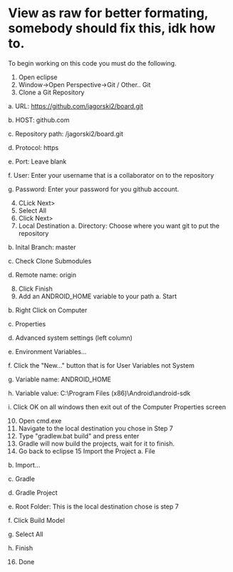 View as raw for better formating, somebody should fix this, idk how to.
=====
To begin working on this code you must do the following.

1. Open eclipse
2. Window->Open Perspective->Git / Other.. Git
3. Clone a Git Repository

  a. URL: https://github.com/jagorski2/board.git

  b. HOST: github.com
  
  c. Repository path: /jagorski2/board.git
  
  d. Protocol: https
  
  e. Port: Leave blank
  
  f. User: Enter your username that is a collaborator on to the repository
  
  g. Password: Enter your password for you github account.
  
4. CLick Next>
5. Select All
6. Click Next>
7. Local Destination
  a. Directory: Choose where you want git to put the repository

  b. Inital Branch: master
  
  c. Check Clone Submodules
  
  d. Remote name: origin
  
8. Click Finish
9. Add an ANDROID_HOME variable to your path
  a. Start

  b. Right Click on Computer
  
  c. Properties
  
  d. Advanced system settings (left column)
  
  e. Environment Variables...
  
  f. Click the "New..." button that is for User Variables not System
  
  g. Variable name: ANDROID_HOME
  
  h. Variable value: C:\Program Files (x86)\Android\android-sdk
  
  i. Click OK on all windows then exit out of the Computer Properties screen
  
10. Open cmd.exe
11. Navigate to the local destination you chose in Step 7
12. Type "gradlew.bat build" and press enter
13. Gradle will now build the projects, wait for it to finish.
14. Go back to eclipse
15 Import the Project
  a. File

  b. Import...
  
  c. Gradle
  
  d. Gradle Project
  
  e. Root Folder: This is the local destination chose is step 7
  
  f. Click Build Model
  
  g. Select All
  
  h. Finish
  
16. Done
    
